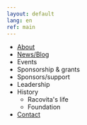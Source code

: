 ```yaml
---
layout: default
lang: en
ref: main
---
```



* [About](/racovita/en/about)
* [News/Blog](/racovita/en/news)
* Events
* Sponsorship & grants
* Sponsors/support
* Leadership
* History
    * Racovita's life
    * Foundation
* [Contact](/racovita/contact)

